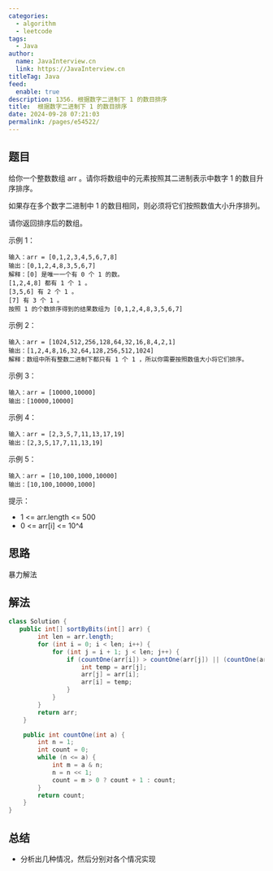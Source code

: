 ```yaml
---
categories: 
  - algorithm
  - leetcode
tags: 
  - Java
author: 
  name: JavaInterview.cn
  link: https://JavaInterview.cn
titleTag: Java
feed: 
  enable: true
description: 1356. 根据数字二进制下 1 的数目排序
title:  根据数字二进制下 1 的数目排序
date: 2024-09-28 07:21:03
permalink: /pages/e54522/
---
```


## 题目

给你一个整数数组 arr 。请你将数组中的元素按照其二进制表示中数字 1 的数目升序排序。

如果存在多个数字二进制中 1 的数目相同，则必须将它们按照数值大小升序排列。

请你返回排序后的数组。



示例 1：

    输入：arr = [0,1,2,3,4,5,6,7,8]
    输出：[0,1,2,4,8,3,5,6,7]
    解释：[0] 是唯一一个有 0 个 1 的数。
    [1,2,4,8] 都有 1 个 1 。
    [3,5,6] 有 2 个 1 。
    [7] 有 3 个 1 。
    按照 1 的个数排序得到的结果数组为 [0,1,2,4,8,3,5,6,7]
示例 2：

    输入：arr = [1024,512,256,128,64,32,16,8,4,2,1]
    输出：[1,2,4,8,16,32,64,128,256,512,1024]
    解释：数组中所有整数二进制下都只有 1 个 1 ，所以你需要按照数值大小将它们排序。
示例 3：

    输入：arr = [10000,10000]
    输出：[10000,10000]
示例 4：

    输入：arr = [2,3,5,7,11,13,17,19]
    输出：[2,3,5,17,7,11,13,19]
示例 5：

    输入：arr = [10,100,1000,10000]
    输出：[10,100,10000,1000]


提示：

* 1 <= arr.length <= 500
* 0 <= arr[i] <= 10^4

## 思路

暴力解法

## 解法
```java
class Solution {
   public int[] sortByBits(int[] arr) {
        int len = arr.length;
        for (int i = 0; i < len; i++) {
            for (int j = i + 1; j < len; j++) {
                if (countOne(arr[i]) > countOne(arr[j]) || (countOne(arr[i]) == countOne(arr[j]) && arr[i] > arr[j])) {
                    int temp = arr[j];
                    arr[j] = arr[i];
                    arr[i] = temp;
                }
            }
        }
        return arr;
    }

    public int countOne(int a) {
        int n = 1;
        int count = 0;
        while (n <= a) {
            int m = a & n;
            n = n << 1;
            count = m > 0 ? count + 1 : count;
        }
        return count;
    }
}

```

## 总结

- 分析出几种情况，然后分别对各个情况实现 
